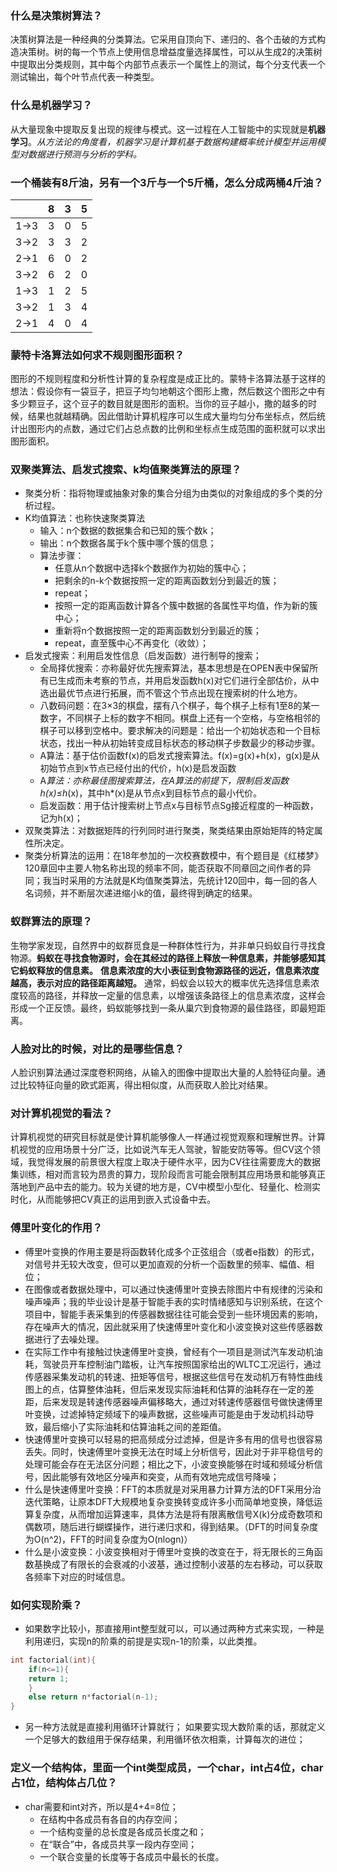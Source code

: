 ### **什么是决策树算法？**
决策树算法是一种经典的分类算法。它采用自顶向下、递归的、各个击破的方式构造决策树。树的每一个节点上使用信息增益度量选择属性，可以从生成2的决策树中提取出分类规则，其中每个内部节点表示一个属性上的测试，每个分支代表一个测试输出，每个叶节点代表一种类型。
### **什么是机器学习？**
从大量现象中提取反复出现的规律与模式。这一过程在人工智能中的实现就是**机器学习**。*从方法论的角度看，机器学习是计算机基于数据构建概率统计模型并运用模型对数据进行预测与分析的学科。*
### **一个桶装有8斤油，另有一个3斤与一个5斤桶，怎么分成两桶4斤油？**
|  | 8 | 3 | 5 |
| :------: | :------: | :------: | :------: |
| 1->3 | 3 | 0 | 5 |
| 3->2 | 3 | 3 | 2 |
| 2->1 | 6 | 0 | 2 |
| 3->2 | 6 | 2 | 0 |
| 1->3 | 1 | 2 | 5 |
| 3->2 | 1 | 3 | 4 |
| 2->1 | 4 | 0 | 4 |
### **蒙特卡洛算法如何求不规则图形面积？**
图形的不规则程度和分析性计算的复杂程度是成正比的。蒙特卡洛算法基于这样的想法：假设你有一袋豆子，把豆子均匀地朝这个图形上撒，然后数这个图形之中有多少颗豆子，这个豆子的数目就是图形的面积。当你的豆子越小，撒的越多的时候，结果也就越精确。因此借助计算机程序可以生成大量均匀分布坐标点，然后统计出图形内的点数，通过它们占总点数的比例和坐标点生成范围的面积就可以求出图形面积。
### **双聚类算法、启发式搜索、k均值聚类算法的原理？**
* 聚类分析：指将物理或抽象对象的集合分组为由类似的对象组成的多个类的分析过程。
* K均值算法：也称快速聚类算法
	+ 输入：n个数据的数据集合和已知的簇个数k；
	+ 输出：n个数据各属于k个簇中哪个簇的信息；
	+ 算法步骤：
		-  任意从n个数据中选择k个数据作为初始的簇中心；
		- 把剩余的n-k个数据按照一定的距离函数划分到最近的簇；
		- repeat；
		- 按照一定的距离函数计算各个簇中数据的各属性平均值，作为新的簇中心；
		- 重新将n个数据按照一定的距离函数划分到最近的簇；
		- repeat，直至簇中心不再变化（收敛）；
* 启发式搜索：利用启发性信息（启发函数）进行制导的搜索；
	+ 全局择优搜索：亦称最好优先搜索算法，基本思想是在OPEN表中保留所有已生成而未考察的节点，并用启发函数h(x)对它们进行全部估价，从中选出最优节点进行拓展，而不管这个节点出现在搜索树的什么地方。
	+ 八数码问题：在3×3的棋盘，摆有八个棋子，每个棋子上标有1至8的某一数字，不同棋子上标的数字不相同。棋盘上还有一个空格，与空格相邻的棋子可以移到空格中。要求解决的问题是：给出一个初始状态和一个目标状态，找出一种从初始转变成目标状态的移动棋子步数最少的移动步骤。
	+ A算法：基于估价函数f(x)的启发式搜索算法。f(x)=g(x)+h(x)，g(x)是从初始节点到x节点已经付出的代价，h(x)是启发函数
	+ A*算法：亦称最佳图搜索算法，在A算法的前提下，限制启发函数h(x)≤h*(x)，其中h*(x)是从节点x到目标节点的最小代价。
	+ 启发函数：用于估计搜索树上节点x与目标节点Sg接近程度的一种函数，记为h(x)；
* 双聚类算法：对数据矩阵的行列同时进行聚类，聚类结果由原始矩阵的特定属性所决定。
* 聚类分析算法的运用：在18年参加的一次校赛数模中，有个题目是《红楼梦》120章回中主要人物名称出现的频率不同，能否获取不同章回之间作者的异同；我当时采用的方法就是K均值聚类算法，先统计120回中，每一回的各人名词频，并不断层次递进缩小k的值，最终得到确定的结果。
### **蚁群算法的原理？**
生物学家发现，自然界中的蚁群觅食是一种群体性行为，并非单只蚂蚁自行寻找食物源。**蚂蚁在寻找食物源时，会在其经过的路径上释放一种信息素，并能够感知其它蚂蚁释放的信息素。**
**信息素浓度的大小表征到食物源路径的远近，信息素浓度越高，表示对应的路径距离越短。**
通常，蚂蚁会以较大的概率优先选择信息素浓度较高的路径，并释放一定量的信息素，以增强该条路径上的信息素浓度，这样会形成一个正反馈。最终，蚂蚁能够找到一条从巢穴到食物源的最佳路径，即最短距离。

### **人脸对比的时候，对比的是哪些信息？**
人脸识别算法通过深度卷积网络，从输入的图像中提取出大量的人脸特征向量。通过比较特征向量的欧式距离，得出相似度，从而获取人脸比对结果。
### **对计算机视觉的看法？**
计算机视觉的研究目标就是使计算机能够像人一样通过视觉观察和理解世界。计算机视觉的应用场景十分广泛，比如说汽车无人驾驶，智能安防等等。但CV这个领域，我觉得发展的前景很大程度上取决于硬件水平，因为CV往往需要庞大的数据集训练，相对而言较为昂贵的算力，现阶段而言可能会限制其应用场景和能够真正落地到产品中去的能力。较为关键的地方是，CV中模型小型化、轻量化、检测实时化，从而能够把CV真正的运用到嵌入式设备中去。
### **傅里叶变化的作用？**
* 傅里叶变换的作用主要是将函数转化成多个正弦组合（或者e指数）的形式，对信号并无较大改变，但可以更加直观的分析一个函数里的频率、幅值、相位；
* 在图像或者数据处理中，可以通过快速傅里叶变换去除图片中有规律的污染和噪声噪声；我的毕业设计是基于智能手表的实时情绪感知与识别系统，在这个项目中，智能手表采集到的传感器数据往往可能会受到一些环境因素的影响，存在噪声大的情况，因此就采用了快速傅里叶变化和小波变换对这些传感器数据进行了去噪处理。
* 在实际工作中有接触过快速傅里叶变换，曾经有个一项目是测试汽车发动机油耗，驾驶员开车控制油门踏板，让汽车按照国家给出的WLTC工况运行，通过传感器采集发动机的转速、扭矩等信号，根据这些信号在发动机万有特性曲线图上的点，估算整体油耗，但后来发现实际油耗和估算的油耗存在一定的差距，后来发现是转速传感器噪声偏移略大，通过对转速传感器信号做快速傅里叶变换，过滤掉特定频域下的噪声数据，这些噪声可能是由于发动机抖动导致，最后缩小了实际油耗和估算油耗之间的差距值。
* 快速傅里叶变换可以轻易的把高频成分过滤掉，但是许多有用的信号也很容易丢失。同时，快速傅里叶变换无法在时域上分析信号，因此对于非平稳信号的处理可能会存在无法区分问题；相比之下，小波变换能够在时域和频域分析信号，因此能够有效地区分噪声和突变，从而有效地完成信号降噪；
* 什么是快速傅里叶变换：FFT的本质就是对采用暴力计算方法的DFT采用分治迭代策略，让原本DFT大规模地复杂变换转变成许多小而简单地变换，降低运算复杂度，从而增加运算速率，具体方法是将有限离散信号X(k)分成奇数项和偶数项，随后进行蝴蝶操作，进行递归求和，得到结果。（DFT的时间复杂度为O(n^2)，FFT的时间复杂度为O(nlogn)）
* 什么是小波变换：小波变换相对于傅里叶变换的改变在于，将无限长的三角函数基换成了有限长的会衰减的小波基，通过控制小波基的左右移动，可以获取各频率下对应的时域信息。
### **如何实现阶乘？**
* 如果数字比较小，那直接用int整型就可以，可以通过两种方式来实现，一种是利用递归，实现n的阶乘的前提是实现n-1的阶乘，以此类推。
```C
int factorial(int){
    if(n<=1){
	return 1;
    }
    else return n*factorial(n-1);
}
```
* 另一种方法就是直接利用循环计算就行；
如果要实现大数阶乘的话，那就定义一个足够大的数组用于保存结果，利用循环依次相乘，计算每次的进位；
### **定义一个结构体，里面一个int类型成员，一个char，int占4位，char占1位，结构体占几位？**
* char需要和int对齐，所以是4+4=8位；
	+ 在结构中各成员有各自的内存空间；
	+ 一个结构变量的总长度是各成员长度之和；
	+ 在“联合”中，各成员共享一段内存空间；
    + 一个联合变量的长度等于各成员中最长的长度。